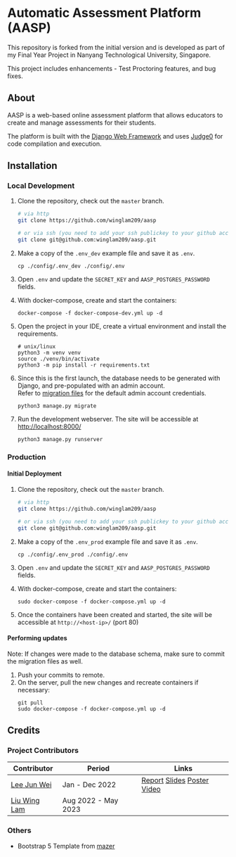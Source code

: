 # Automatic Assessment Platform (AASP)
This repository is forked from the initial version and is developed as part of my Final Year Project in Nanyang Technological University, Singapore.

This project includes enhancements - Test Proctoring features, and bug fixes.

## About

AASP is a web-based online assessment platform that allows educators to create and manage assessments for their
students.

The platform is built with the [Django Web Framework](https://djangoproject.com/) and
uses [Judge0](https://github.com/judge0/judge0) for code compilation and execution.

## Installation

### Local Development

1. Clone the repository, check out the `master` branch.
   ```bash
   # via http
   git clone https://github.com/winglam209/aasp
   
   # or via ssh (you need to add your ssh publickey to your github account)
   git clone git@github.com:winglam209/aasp.git
   ```

2. Make a copy of the `.env_dev` example file and save it as `.env`.
   ```shell
   cp ./config/.env_dev ./config/.env
   ```

3. Open `.env` and update the `SECRET_KEY` and `AASP_POSTGRES_PASSWORD` fields.

4. With docker-compose, create and start the containers:
   ```shell
   docker-compose -f docker-compose-dev.yml up -d
   ```

5. Open the project in your IDE, create a virtual environment and install the requirements.
   ```shell
   # unix/linux
   python3 -m venv venv
   source ./venv/bin/activate
   python3 -m pip install -r requirements.txt
   ```

6. Since this is the first launch, the database needs to be generated with Django, and pre-populated with an admin
   account.  
   Refer to [migration files](./core/migrations) for the default admin account credentials.
   ```shell
   python3 manage.py migrate
   ```

7. Run the development webserver. The site will be accessible at [http://localhost:8000/](http://localhost:8000/)
   ```shell
   python3 manage.py runserver
   ```

### Production

#### Initial Deployment

1. Clone the repository, check out the `master` branch.
   ```bash
   # via http
   git clone https://github.com/winglam209/aasp
   
   # or via ssh (you need to add your ssh publickey to your github account)
   git clone git@github.com:winglam209/aasp.git
   ```

2. Make a copy of the `.env_prod` example file and save it as `.env`.
   ```shell
   cp ./config/.env_prod ./config/.env
   ```

3. Open `.env` and update the `SECRET_KEY` and `AASP_POSTGRES_PASSWORD` fields.

4. With docker-compose, create and start the containers:
   ```shell
   sudo docker-compose -f docker-compose.yml up -d
   ```

5. Once the containers have been created and started, the site will be accessible at `http://<host-ip>/` (port 80)

#### Performing updates

Note: If changes were made to the database schema, make sure to commit the migration files as well.

1. Push your commits to remote.
2. On the server, pull the new changes and recreate containers if necessary:
   ```shell
   git pull
   sudo docker-compose -f docker-compose.yml up -d
   ```

## Credits

### Project Contributors

| Contributor                                             | Period         | Links                                                                                                                                                                                                     |
|---------------------------------------------------------|----------------|-----------------------------------------------------------------------------------------------------------------------------------------------------------------------------------------------------------|
| [Lee Jun Wei](https://www.linkedin.com/in/leejunweisg/) | Jan - Dec 2022 | [Report](./documents/leejunwei/SCSE21-0804_report.pdf) [Slides](./documents/leejunwei/final-presentation-slides.pdf) [Poster](./documents/leejunwei/fyp-poster.pdf) [Video](https://youtu.be/T0sULC8Wh7k) |
| [Liu Wing Lam](https://www.linkedin.com/in/liuwinglam) | Aug 2022 - May 2023 | 

### Others

- Bootstrap 5 Template from [mazer](https://github.com/zuramai/mazer)
